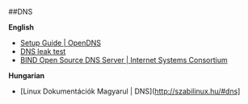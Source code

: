 ##DNS

**English**
* [Setup Guide | OpenDNS](https://www.opendns.com/setupguide/)
* [DNS leak test](https://www.dnsleaktest.com/)
* [BIND Open Source DNS Server | Internet Systems Consortium](https://www.isc.org/downloads/bind/)

**Hungarian**
* [Linux Dokumentációk Magyarul | DNS](http://szabilinux.hu/#dns]
